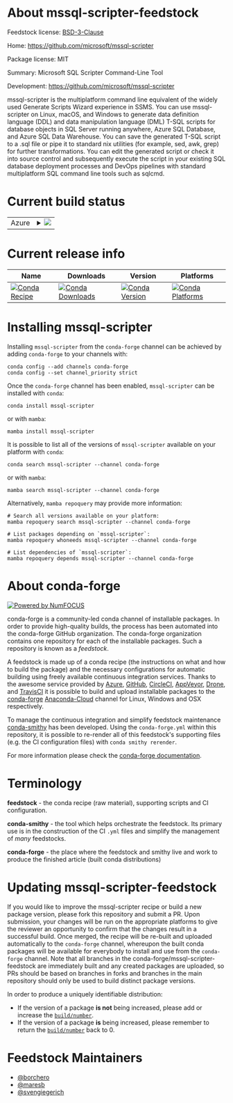 About mssql-scripter-feedstock
==============================

Feedstock license: [BSD-3-Clause](https://github.com/conda-forge/mssql-scripter-feedstock/blob/main/LICENSE.txt)

Home: https://github.com/microsoft/mssql-scripter

Package license: MIT

Summary: Microsoft SQL Scripter Command-Line Tool

Development: https://github.com/microsoft/mssql-scripter

mssql-scripter is the multiplatform command line equivalent of the widely
used Generate Scripts Wizard experience in SSMS. You can use mssql-scripter
on Linux, macOS, and Windows to generate data definition language (DDL) and
data manipulation language (DML) T-SQL scripts for database objects in SQL
Server running anywhere, Azure SQL Database, and Azure SQL Data Warehouse.
You can save the generated T-SQL script to a .sql file or pipe it to
standard nix utilities (for example, sed, awk, grep) for further
transformations. You can edit the generated script or check it into source
control and subsequently execute the script in your existing SQL database
deployment processes and DevOps pipelines with standard multiplatform SQL
command line tools such as sqlcmd.


Current build status
====================


<table>
    
  <tr>
    <td>Azure</td>
    <td>
      <details>
        <summary>
          <a href="https://dev.azure.com/conda-forge/feedstock-builds/_build/latest?definitionId=12800&branchName=main">
            <img src="https://dev.azure.com/conda-forge/feedstock-builds/_apis/build/status/mssql-scripter-feedstock?branchName=main">
          </a>
        </summary>
        <table>
          <thead><tr><th>Variant</th><th>Status</th></tr></thead>
          <tbody><tr>
              <td>linux_64_python3.10.____cpython</td>
              <td>
                <a href="https://dev.azure.com/conda-forge/feedstock-builds/_build/latest?definitionId=12800&branchName=main">
                  <img src="https://dev.azure.com/conda-forge/feedstock-builds/_apis/build/status/mssql-scripter-feedstock?branchName=main&jobName=linux&configuration=linux%20linux_64_python3.10.____cpython" alt="variant">
                </a>
              </td>
            </tr><tr>
              <td>linux_64_python3.11.____cpython</td>
              <td>
                <a href="https://dev.azure.com/conda-forge/feedstock-builds/_build/latest?definitionId=12800&branchName=main">
                  <img src="https://dev.azure.com/conda-forge/feedstock-builds/_apis/build/status/mssql-scripter-feedstock?branchName=main&jobName=linux&configuration=linux%20linux_64_python3.11.____cpython" alt="variant">
                </a>
              </td>
            </tr><tr>
              <td>linux_64_python3.8.____cpython</td>
              <td>
                <a href="https://dev.azure.com/conda-forge/feedstock-builds/_build/latest?definitionId=12800&branchName=main">
                  <img src="https://dev.azure.com/conda-forge/feedstock-builds/_apis/build/status/mssql-scripter-feedstock?branchName=main&jobName=linux&configuration=linux%20linux_64_python3.8.____cpython" alt="variant">
                </a>
              </td>
            </tr><tr>
              <td>linux_64_python3.9.____cpython</td>
              <td>
                <a href="https://dev.azure.com/conda-forge/feedstock-builds/_build/latest?definitionId=12800&branchName=main">
                  <img src="https://dev.azure.com/conda-forge/feedstock-builds/_apis/build/status/mssql-scripter-feedstock?branchName=main&jobName=linux&configuration=linux%20linux_64_python3.9.____cpython" alt="variant">
                </a>
              </td>
            </tr><tr>
              <td>osx_64_python3.10.____cpython</td>
              <td>
                <a href="https://dev.azure.com/conda-forge/feedstock-builds/_build/latest?definitionId=12800&branchName=main">
                  <img src="https://dev.azure.com/conda-forge/feedstock-builds/_apis/build/status/mssql-scripter-feedstock?branchName=main&jobName=osx&configuration=osx%20osx_64_python3.10.____cpython" alt="variant">
                </a>
              </td>
            </tr><tr>
              <td>osx_64_python3.11.____cpython</td>
              <td>
                <a href="https://dev.azure.com/conda-forge/feedstock-builds/_build/latest?definitionId=12800&branchName=main">
                  <img src="https://dev.azure.com/conda-forge/feedstock-builds/_apis/build/status/mssql-scripter-feedstock?branchName=main&jobName=osx&configuration=osx%20osx_64_python3.11.____cpython" alt="variant">
                </a>
              </td>
            </tr><tr>
              <td>osx_64_python3.8.____cpython</td>
              <td>
                <a href="https://dev.azure.com/conda-forge/feedstock-builds/_build/latest?definitionId=12800&branchName=main">
                  <img src="https://dev.azure.com/conda-forge/feedstock-builds/_apis/build/status/mssql-scripter-feedstock?branchName=main&jobName=osx&configuration=osx%20osx_64_python3.8.____cpython" alt="variant">
                </a>
              </td>
            </tr><tr>
              <td>osx_64_python3.9.____cpython</td>
              <td>
                <a href="https://dev.azure.com/conda-forge/feedstock-builds/_build/latest?definitionId=12800&branchName=main">
                  <img src="https://dev.azure.com/conda-forge/feedstock-builds/_apis/build/status/mssql-scripter-feedstock?branchName=main&jobName=osx&configuration=osx%20osx_64_python3.9.____cpython" alt="variant">
                </a>
              </td>
            </tr><tr>
              <td>win_64_python3.10.____cpython</td>
              <td>
                <a href="https://dev.azure.com/conda-forge/feedstock-builds/_build/latest?definitionId=12800&branchName=main">
                  <img src="https://dev.azure.com/conda-forge/feedstock-builds/_apis/build/status/mssql-scripter-feedstock?branchName=main&jobName=win&configuration=win%20win_64_python3.10.____cpython" alt="variant">
                </a>
              </td>
            </tr><tr>
              <td>win_64_python3.11.____cpython</td>
              <td>
                <a href="https://dev.azure.com/conda-forge/feedstock-builds/_build/latest?definitionId=12800&branchName=main">
                  <img src="https://dev.azure.com/conda-forge/feedstock-builds/_apis/build/status/mssql-scripter-feedstock?branchName=main&jobName=win&configuration=win%20win_64_python3.11.____cpython" alt="variant">
                </a>
              </td>
            </tr><tr>
              <td>win_64_python3.8.____cpython</td>
              <td>
                <a href="https://dev.azure.com/conda-forge/feedstock-builds/_build/latest?definitionId=12800&branchName=main">
                  <img src="https://dev.azure.com/conda-forge/feedstock-builds/_apis/build/status/mssql-scripter-feedstock?branchName=main&jobName=win&configuration=win%20win_64_python3.8.____cpython" alt="variant">
                </a>
              </td>
            </tr><tr>
              <td>win_64_python3.9.____cpython</td>
              <td>
                <a href="https://dev.azure.com/conda-forge/feedstock-builds/_build/latest?definitionId=12800&branchName=main">
                  <img src="https://dev.azure.com/conda-forge/feedstock-builds/_apis/build/status/mssql-scripter-feedstock?branchName=main&jobName=win&configuration=win%20win_64_python3.9.____cpython" alt="variant">
                </a>
              </td>
            </tr>
          </tbody>
        </table>
      </details>
    </td>
  </tr>
</table>

Current release info
====================

| Name | Downloads | Version | Platforms |
| --- | --- | --- | --- |
| [![Conda Recipe](https://img.shields.io/badge/recipe-mssql--scripter-green.svg)](https://anaconda.org/conda-forge/mssql-scripter) | [![Conda Downloads](https://img.shields.io/conda/dn/conda-forge/mssql-scripter.svg)](https://anaconda.org/conda-forge/mssql-scripter) | [![Conda Version](https://img.shields.io/conda/vn/conda-forge/mssql-scripter.svg)](https://anaconda.org/conda-forge/mssql-scripter) | [![Conda Platforms](https://img.shields.io/conda/pn/conda-forge/mssql-scripter.svg)](https://anaconda.org/conda-forge/mssql-scripter) |

Installing mssql-scripter
=========================

Installing `mssql-scripter` from the `conda-forge` channel can be achieved by adding `conda-forge` to your channels with:

```
conda config --add channels conda-forge
conda config --set channel_priority strict
```

Once the `conda-forge` channel has been enabled, `mssql-scripter` can be installed with `conda`:

```
conda install mssql-scripter
```

or with `mamba`:

```
mamba install mssql-scripter
```

It is possible to list all of the versions of `mssql-scripter` available on your platform with `conda`:

```
conda search mssql-scripter --channel conda-forge
```

or with `mamba`:

```
mamba search mssql-scripter --channel conda-forge
```

Alternatively, `mamba repoquery` may provide more information:

```
# Search all versions available on your platform:
mamba repoquery search mssql-scripter --channel conda-forge

# List packages depending on `mssql-scripter`:
mamba repoquery whoneeds mssql-scripter --channel conda-forge

# List dependencies of `mssql-scripter`:
mamba repoquery depends mssql-scripter --channel conda-forge
```


About conda-forge
=================

[![Powered by
NumFOCUS](https://img.shields.io/badge/powered%20by-NumFOCUS-orange.svg?style=flat&colorA=E1523D&colorB=007D8A)](https://numfocus.org)

conda-forge is a community-led conda channel of installable packages.
In order to provide high-quality builds, the process has been automated into the
conda-forge GitHub organization. The conda-forge organization contains one repository
for each of the installable packages. Such a repository is known as a *feedstock*.

A feedstock is made up of a conda recipe (the instructions on what and how to build
the package) and the necessary configurations for automatic building using freely
available continuous integration services. Thanks to the awesome service provided by
[Azure](https://azure.microsoft.com/en-us/services/devops/), [GitHub](https://github.com/),
[CircleCI](https://circleci.com/), [AppVeyor](https://www.appveyor.com/),
[Drone](https://cloud.drone.io/welcome), and [TravisCI](https://travis-ci.com/)
it is possible to build and upload installable packages to the
[conda-forge](https://anaconda.org/conda-forge) [Anaconda-Cloud](https://anaconda.org/)
channel for Linux, Windows and OSX respectively.

To manage the continuous integration and simplify feedstock maintenance
[conda-smithy](https://github.com/conda-forge/conda-smithy) has been developed.
Using the ``conda-forge.yml`` within this repository, it is possible to re-render all of
this feedstock's supporting files (e.g. the CI configuration files) with ``conda smithy rerender``.

For more information please check the [conda-forge documentation](https://conda-forge.org/docs/).

Terminology
===========

**feedstock** - the conda recipe (raw material), supporting scripts and CI configuration.

**conda-smithy** - the tool which helps orchestrate the feedstock.
                   Its primary use is in the construction of the CI ``.yml`` files
                   and simplify the management of *many* feedstocks.

**conda-forge** - the place where the feedstock and smithy live and work to
                  produce the finished article (built conda distributions)


Updating mssql-scripter-feedstock
=================================

If you would like to improve the mssql-scripter recipe or build a new
package version, please fork this repository and submit a PR. Upon submission,
your changes will be run on the appropriate platforms to give the reviewer an
opportunity to confirm that the changes result in a successful build. Once
merged, the recipe will be re-built and uploaded automatically to the
`conda-forge` channel, whereupon the built conda packages will be available for
everybody to install and use from the `conda-forge` channel.
Note that all branches in the conda-forge/mssql-scripter-feedstock are
immediately built and any created packages are uploaded, so PRs should be based
on branches in forks and branches in the main repository should only be used to
build distinct package versions.

In order to produce a uniquely identifiable distribution:
 * If the version of a package **is not** being increased, please add or increase
   the [``build/number``](https://docs.conda.io/projects/conda-build/en/latest/resources/define-metadata.html#build-number-and-string).
 * If the version of a package **is** being increased, please remember to return
   the [``build/number``](https://docs.conda.io/projects/conda-build/en/latest/resources/define-metadata.html#build-number-and-string)
   back to 0.

Feedstock Maintainers
=====================

* [@borchero](https://github.com/borchero/)
* [@maresb](https://github.com/maresb/)
* [@svengiegerich](https://github.com/svengiegerich/)

